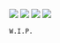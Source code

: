 [![](https://img.shields.io/discord/893748919266312242)](https://discord.gg/M9y6PsQjBm)
[![](https://img.shields.io/github/followers/pwn3r1?style=social)](https://https://github.com/pwn3r1)
[![](https://img.shields.io/youtube/channel/subscribers/UCr3kfdJtL5fZVoJ4uLUVE_w?style=social)](https://www.youtube.com/channel/UCr3kfdJtL5fZVoJ4uLUVE_w)
[![](https://img.shields.io/website?down_color=red&down_message=offline&up_color=green&up_message=online&url=http%3A%2F%2Fww38.pwn3r1.tk)](http://pwn3r1.cf)

```W.I.P.```
